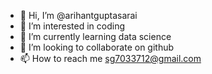 - 👋 Hi, I’m @arihantguptasarai
- 👀 I’m interested in coding
- 🌱 I’m currently learning data science
- 💞️ I’m looking to collaborate on github
- 📫 How to reach me sg7033712@gmail.com

<!---
arihantguptasarai/arihantguptasarai is a ✨ special ✨ repository because its `README.md` (this file) appears on your GitHub profile.
You can click the Preview link to take a look at your changes.
--->
